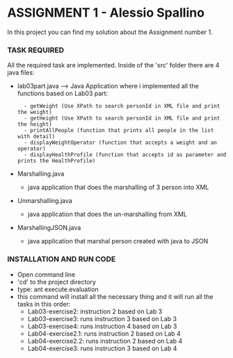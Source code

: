 # ASSIGNMENT 1 - Alessio Spallino

In this project you can find my solution about the Assignment number 1.

### TASK REQUIRED

All the required task are implemented.
Inside of the 'src' folder there are 4 java files:
- lab03part.java --> Java Application where i implemented all the functions based on Lab03 part:

		- getWeight (Use XPath to search personId in XML file and print the weight)
		- getHeight (Use XPath to search personId in XML file and print the height)
		- printAllPeople (function that prints all people in the list with detail)
		- displayWeightOperator (function that accepts a weight and an operator)
		- displayHealthProfile (function that accepts id as parameter and prints the HealthProfile)

- Marshalling.java
	- java application that does the marshalling of 3 person into XML
- Unmarshalling.java
	- java application that does the un-marshalling from XML
- MarshallingJSON.java
	- java application that marshal person created with java to JSON

### INSTALLATION AND RUN CODE

- Open command line
- 'cd' to the project directory
- type: ant execute.evaluation
- this command will install all the necessary thing and it will run all the tasks in this order:
	- Lab03-exercise2: instruction 2 based on Lab 3
	- Lab03-exercise3: runs instruction 3 based on Lab 3 
	- Lab03-exercise4: runs instruction 4 based on Lab 3 
	- Lab04-exercise2.1: runs instruction 2 based on Lab 4 
	- Lab04-exercise2.2: runs instruction 2 based on Lab 4 
	- Lab04-exercise3: runs instruction 3 based on Lab 4 

